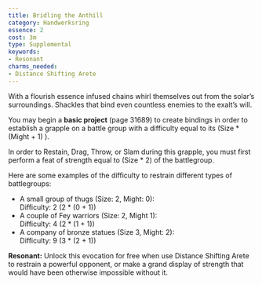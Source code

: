 ```yaml
---
title: Bridling the Anthill
category: Handwerksring
essence: 2
cost: 3m
type: Supplemental
keywords:
- Resonant
charms_needed:
- Distance Shifting Arete
---
```


With a flourish essence infused chains whirl themselves out from the solar’s surroundings. Shackles that bind even countless enemies to the exalt’s will.

You may begin a **basic project** (page 31689) to create bindings in order to establish a grapple on a battle group with a difficulty equal to its
(Size * (Might + 1) ).

In order to Restain, Drag, Throw, or Slam during this grapple, you must first perform a feat of strength equal to (Size * 2) of the battlegroup.

Here are some examples of the difficulty to restrain different types of battlegroups:

* A small group of thugs (Size: 2, Might: 0): <br/>
    Difficulty: 2 (2 * (0 + 1))
* A couple of Fey warriors (Size: 2, Might 1): <br/>
  Difficulty: 4 (2 * (1 + 1))
* A company of bronze statues (Size 3, Might: 2): <br/>
  Difficulty: 9 (3 * (2 + 1))

**Resonant:** Unlock this evocation for free when use Distance Shifting Arete to restrain a powerful opponent, or make a grand display of strength that would have been otherwise impossible without it.
